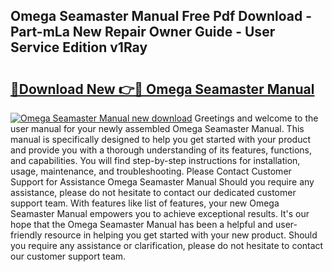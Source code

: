 ## Omega Seamaster Manual Free Pdf Download - Part-mLa New Repair Owner Guide - User Service Edition v1Ray

# <h2><a href="http://cf16219.oget.top/?id=Omega+Seamaster+Manual">🔗Download New 👉🔴 Omega Seamaster Manual</a></h2>

[![Omega Seamaster Manual new download](https://i.imgur.com/5g1atiW.png)](http://cf16219.oget.top/?id=Omega+Seamaster+Manual)
Greetings and welcome to the user manual for your newly assembled Omega Seamaster Manual. This manual is specifically designed to help you get started with your product and provide you with a thorough understanding of its features, functions, and capabilities. You will find step-by-step instructions for installation, usage, maintenance, and troubleshooting. Please Contact Customer Support for Assistance Omega Seamaster Manual Should you require any assistance, please do not hesitate to contact our dedicated customer support team. With features like list of features, your new Omega Seamaster Manual empowers you to achieve exceptional results. It's our hope that the Omega Seamaster Manual has been a helpful and user-friendly resource in helping you get started with your new product. Should you require any assistance or clarification, please do not hesitate to contact our customer support team.
